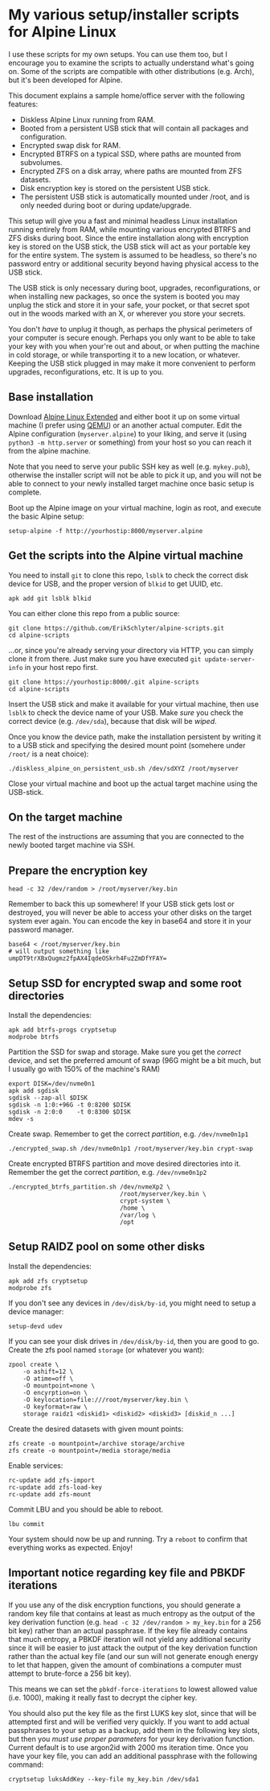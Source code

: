 My various setup/installer scripts for Alpine Linux
===================================================

I use these scripts for my own setups. You can use them too, but I encourage you
to examine the scripts to actually understand what's going on. Some of the
scripts are compatible with other distributions (e.g. Arch), but it's been
developed for Alpine.

This document explains a sample home/office server with the following features:

- Diskless Alpine Linux running from RAM.
- Booted from a persistent USB stick that will contain all packages and
  configuration.
- Encrypted swap disk for RAM.
- Encrypted BTRFS on a typical SSD, where paths are mounted from subvolumes.
- Encrypted ZFS on a disk array, where paths are mounted from ZFS datasets.
- Disk encryption key is stored on the persistent USB stick.
- The persistent USB stick is automatically mounted under /root, and is only
  needed during boot or during update/upgrade.

This setup will give you a fast and minimal headless Linux installation running
entirely from RAM, while mounting various encrypted BTRFS and ZFS disks during
boot. Since the entire installation along with encryption key is stored on the
USB stick, the USB stick will act as your portable key for the entire system.
The system is assumed to be headless, so there's no password entry or additional
security beyond having physical access to the USB stick.

The USB stick is only necessary during boot, upgrades, reconfigurations, or when
installing new packages, so once the system is booted you may unplug the stick
and store it in your safe, your pocket, or that secret spot out in the woods
marked with an X, or wherever you store your secrets.

You don't _have_ to unplug it though, as perhaps the physical perimeters of your
computer is secure enough. Perhaps you only want to be able to take your key
with you when your're out and about, or when putting the machine in cold
storage, or while transporting it to a new location, or whatever. Keeping the
USB stick plugged in may make it more convenient to perform upgrades,
reconfigurations, etc. It is up to you.


Base installation
-----------------
Download [Alpine Linux Extended](https://alpinelinux.org/downloads/) and either
boot it up on some virtual machine (I prefer using [QEMU](https://www.qemu.org))
or an another actual computer. Edit the Alpine configuration (`myserver.alpine`)
to your liking, and serve it (using `python3 -m http.server` or something) from
your host so you can reach it from the alpine machine.

Note that you need to serve your public SSH key as well (e.g. `mykey.pub`),
otherwise the installer script will not be able to pick it up, and you will not
be able to connect to your newly installed target machine once basic setup is
complete.

Boot up the Alpine image on your virtual machine, login as root, and execute the
basic Alpine setup:

    setup-alpine -f http://yourhostip:8000/myserver.alpine

Get the scripts into the Alpine virtual machine
-----------------------------------------------
You need to install `git` to clone this repo, `lsblk` to check the correct
disk device for USB, and the proper version of `blkid` to get UUID, etc.

    apk add git lsblk blkid

You can either clone this repo from a public source:

    git clone https://github.com/ErikSchlyter/alpine-scripts.git
    cd alpine-scripts

...or, since you're already serving your directory via HTTP, you can simply
clone it from there. Just make sure you have executed `git update-server-info`
in your host repo first.

    git clone https://yourhostip:8000/.git alpine-scripts
    cd alpine-scripts

Insert the USB stick and make it available for your virtual machine, then use
`lsblk` to check the device name of your USB. Make *sure* you check the correct
device (e.g. `/dev/sda`), because that disk will be _wiped_.

Once you know the device path, make the installation persistent by writing it to
a USB stick and specifying the desired mount point (somehere under `/root/` is a
neat choice):

    ./diskless_alpine_on_persistent_usb.sh /dev/sdXYZ /root/myserver

Close your virtual machine and boot up the actual target machine using the
USB-stick.

On the target machine
---------------------
The rest of the instructions are assuming that you are connected to the newly
booted target machine via SSH.

Prepare the encryption key
--------------------------

    head -c 32 /dev/random > /root/myserver/key.bin

Remember to back this up somewhere! If your USB stick gets lost or destroyed,
you will never be able to access your other disks on the target system ever
again. You can encode the key in base64 and store it in your password manager.

    base64 < /root/myserver/key.bin
    # will output something like umpDT9trXBxQugmz2fpAX4IqdeOSkrh4Fu2ZmDfYFAY=


Setup SSD for encrypted swap and some root directories
------------------------------------------------------
Install the dependencies:

    apk add btrfs-progs cryptsetup
    modprobe btrfs

Partition the SSD for swap and storage. Make sure you get the _correct_ device,
and set the preferred amount of swap (96G might be a bit much, but I usually go
with 150% of the machine's RAM)

    export DISK=/dev/nvme0n1
    apk add sgdisk
    sgdisk --zap-all $DISK
    sgdisk -n 1:0:+96G -t 0:8200 $DISK
    sgdisk -n 2:0:0    -t 0:8300 $DISK
    mdev -s

Create swap. Remember to get the correct _partition_, e.g. `/dev/nvme0n1p1`

    ./encrypted_swap.sh /dev/nvme0n1p1 /root/myserver/key.bin crypt-swap

Create encrypted BTRFS partition and move desired directories into it. Remember
the get the correct _partition_, e.g.  `/dev/nvme0n1p2`

    ./encrypted_btrfs_partition.sh /dev/nvmeXp2 \
                                   /root/myserver/key.bin \
                                   crypt-system \
                                   /home \
                                   /var/log \
                                   /opt

Setup RAIDZ pool on some other disks
------------------------------------
Install the dependencies:

    apk add zfs cryptsetup
    modprobe zfs

If you don't see any devices in `/dev/disk/by-id`, you might need to setup a
device manager:

    setup-devd udev

If you can see your disk drives in `/dev/disk/by-id`, then you are good to go.
Create the zfs pool named `storage` (or whatever you want):

    zpool create \
        -o ashift=12 \
        -O atime=off \
        -O mountpoint=none \
        -O encyrption=on \
        -O keylocation=file:///root/myserver/key.bin \
        -O keyformat=raw \
        storage raidz1 <diskid1> <diskid2> <diskid3> [diskid_n ...]

Create the desired datasets with given mount points:

    zfs create -o mountpoint=/archive storage/archive
    zfs create -o mountpoint=/media storage/media

Enable services:

    rc-update add zfs-import
    rc-update add zfs-load-key
    rc-update add zfs-mount

Commit LBU and you should be able to reboot.

    lbu commit

Your system should now be up and running. Try a `reboot` to confirm that
everything works as expected. Enjoy!



Important notice regarding key file and PBKDF iterations
--------------------------------------------------------
If you use any of the disk encryption functions, you should generate a random
key file that contains at least as much entropy as the output of the key
derivation function (e.g. `head -c 32 /dev/random > my_key.bin` for a 256 bit
key) rather than an actual passphrase. If the key file already contains that
much entropy, a PBKDF iteration will not yield any additional security since it
will be easier to just attack the output of the key derivation function rather
than the actual key file (and our sun will not generate enough energy to let
that happen, given the amount of combinations a computer must attempt to
brute-force a 256 bit key).

This means we can set the `pbkdf-force-iterations` to lowest allowed value (i.e.
1000), making it really fast to decrypt the cipher key.

You should also put the key file as the first LUKS key slot, since that will be
attempted first and will be verified very quickly. If you want to add actual
passphrases to your setup as a backup, add them in the following key slots, but
then you *must use proper parameters* for your key derivation function. Current
default is to use argon2id with 2000 ms iteration time. Once you have your key
file, you can add an additional passphrase with the following command:

    cryptsetup luksAddKey --key-file my_key.bin /dev/sda1


